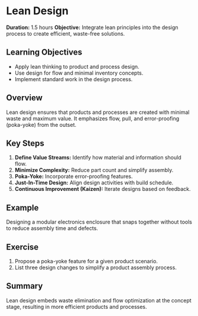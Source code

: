 # Lean Design

**Duration:** 1.5 hours
**Objective:** Integrate lean principles into the design process to create efficient, waste-free solutions.

## Learning Objectives
- Apply lean thinking to product and process design.  
- Use design for flow and minimal inventory concepts.  
- Implement standard work in the design process.

## Overview
Lean design ensures that products and processes are created with minimal waste and maximum value. It emphasizes flow, pull, and error-proofing (poka-yoke) from the outset.

## Key Steps
1. **Define Value Streams:** Identify how material and information should flow.  
2. **Minimize Complexity:** Reduce part count and simplify assembly.  
3. **Poka-Yoke:** Incorporate error-proofing features.  
4. **Just-In-Time Design:** Align design activities with build schedule.  
5. **Continuous Improvement (Kaizen):** Iterate designs based on feedback.

## Example
Designing a modular electronics enclosure that snaps together without tools to reduce assembly time and defects.

## Exercise
1. Propose a poka-yoke feature for a given product scenario.  
2. List three design changes to simplify a product assembly process.

## Summary
Lean design embeds waste elimination and flow optimization at the concept stage, resulting in more efficient products and processes.